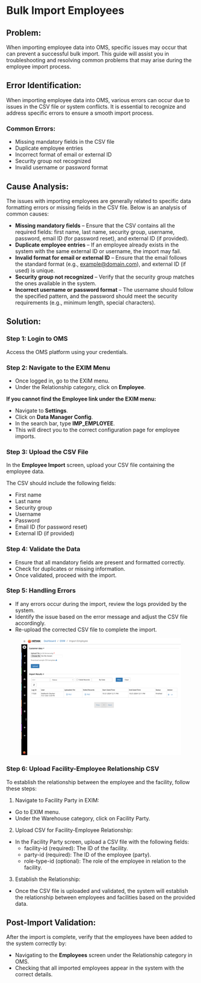 # Bulk Import Employees

## Problem:

When importing employee data into OMS, specific issues may occur that can prevent a successful bulk import. This guide will assist you in troubleshooting and resolving common problems that may arise during the employee import process.

## Error Identification:

When importing employee data into OMS, various errors can occur due to issues in the CSV file or system conflicts. It is essential to recognize and address specific errors to ensure a smooth import process.

### Common Errors:

* Missing mandatory fields in the CSV file
* Duplicate employee entries
* Incorrect format of email or external ID
* Security group not recognized
* Invalid username or password format

## Cause Analysis:

The issues with importing employees are generally related to specific data formatting errors or missing fields in the CSV file. Below is an analysis of common causes:

* **Missing mandatory fields** – Ensure that the CSV contains all the required fields: first name, last name, security group, username, password, email ID (for password reset), and external ID (if provided).
* **Duplicate employee entries** – If an employee already exists in the system with the same external ID or username, the import may fail.
* **Invalid format for email or external ID** – Ensure that the email follows the standard format (e.g., example@domain.com), and external ID (if used) is unique.
* **Security group not recognized** – Verify that the security group matches the ones available in the system.
* **Incorrect username or password format** – The username should follow the specified pattern, and the password should meet the security requirements (e.g., minimum length, special characters).

## Solution:

### Step 1: Login to OMS

Access the OMS platform using your credentials.

### Step 2: Navigate to the EXIM Menu

* Once logged in, go to the EXIM menu.
* Under the Relationship category, click on **Employee**.

**If you cannot find the Employee link under the EXIM menu:**

* Navigate to **Settings**.
* Click on **Data Manager Config**.
* In the search bar, type **IMP\_EMPLOYEE**.
* This will direct you to the correct configuration page for employee imports.

### Step 3: Upload the CSV File

In the **Employee Import** screen, upload your CSV file containing the employee data.

The CSV should include the following fields:

* First name
* Last name
* Security group
* Username
* Password
* Email ID (for password reset)
* External ID (if provided)

### Step 4: Validate the Data

* Ensure that all mandatory fields are present and formatted correctly.
* Check for duplicates or missing information.
* Once validated, proceed with the import.

### Step 5: Handling Errors

* If any errors occur during the import, review the logs provided by the system.
* Identify the issue based on the error message and adjust the CSV file accordingly.
* Re-upload the corrected CSV file to complete the import.

<figure><img src="../.gitbook/assets/dev-oms.hotwax.io_commerce_control_ImportData_configId=IMP_EMPLOYEE (1).png" alt=""><figcaption></figcaption></figure>

### Step 6: Upload Facility-Employee Relationship CSV

To establish the relationship between the employee and the facility, follow these steps:

1. Navigate to Facility Party in EXIM:

* Go to EXIM menu.
* Under the Warehouse category, click on Facility Party.

2. Upload CSV for Facility-Employee Relationship:

* In the Facility Party screen, upload a CSV file with the following fields:
  * facility-id (required): The ID of the facility.
  * party-id (required): The ID of the employee (party).
  * role-type-id (optional): The role of the employee in relation to the facility.

3. Establish the Relationship:

* Once the CSV file is uploaded and validated, the system will establish the relationship between employees and facilities based on the provided data.

## Post-Import Validation:

After the import is complete, verify that the employees have been added to the system correctly by:

* Navigating to the **Employees** screen under the Relationship category in OMS.
* Checking that all imported employees appear in the system with the correct details.

